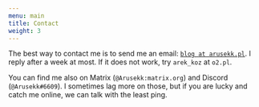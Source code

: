 ```yaml
---
menu: main
title: Contact
weight: 3
---
```


The best way to contact me is to send me an email: [`blog at arusekk.pl`](mailto:blog@arusekk.pl). I reply after a week at most.
If it does not work, try `arek_koz` at `o2.pl`.

You can find me also on Matrix (`@Arusekk:matrix.org`) and Discord (`@Arusekk#6609`).
I sometimes lag more on those, but if you are lucky and catch me online, we can talk with the least ping.
